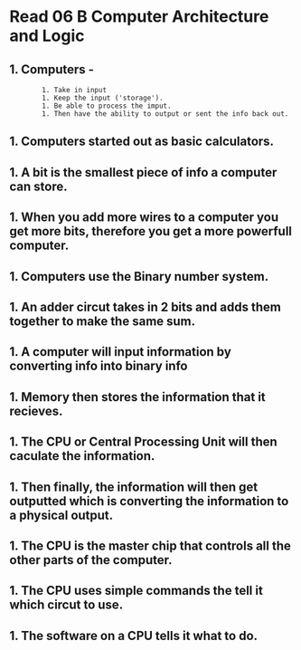 # Read 06 B Computer Architecture and Logic

   ## 1. Computers - 
            1. Take in input  
            1. Keep the input ('storage').
            1. Be able to process the imput.
            1. Then have the ability to output or sent the info back out.

## 1. Computers started out as basic calculators. 
## 1. A bit is the smallest piece of info a computer can store.
## 1. When you add more wires to a computer you get more bits, therefore you get a more powerfull    computer.
## 1. Computers use the Binary number system.
## 1. An adder circut takes in 2 bits and adds them together to make the same sum.
## 1. A computer will input information by converting info into binary info
## 1. Memory then stores the information that it recieves.
## 1. The CPU or Central Processing Unit will then caculate the information.
## 1. Then finally, the information will then get outputted which is converting the information to a physical output.
## 1. The CPU is the master chip that controls all the other parts of the computer.
## 1. The CPU uses simple commands the tell it which circut to use.
## 1. The software on a CPU tells it what to do.
            

